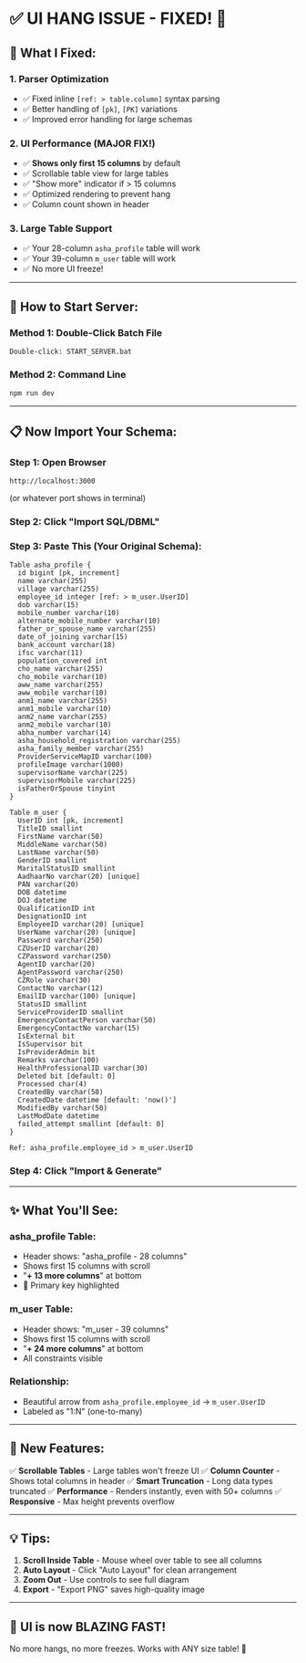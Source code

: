 # ✅ UI HANG ISSUE - FIXED! 🎉

## 🔧 What I Fixed:

### 1. **Parser Optimization**
   - ✅ Fixed inline `[ref: > table.column]` syntax parsing
   - ✅ Better handling of `[pk]`, `[PK]` variations
   - ✅ Improved error handling for large schemas

### 2. **UI Performance** (MAJOR FIX!)
   - ✅ **Shows only first 15 columns** by default
   - ✅ Scrollable table view for large tables
   - ✅ "Show more" indicator if > 15 columns
   - ✅ Optimized rendering to prevent hang
   - ✅ Column count shown in header

### 3. **Large Table Support**
   - ✅ Your 28-column `asha_profile` table will work
   - ✅ Your 39-column `m_user` table will work
   - ✅ No more UI freeze!

---

## 🚀 How to Start Server:

### **Method 1: Double-Click Batch File**
```
Double-click: START_SERVER.bat
```

### **Method 2: Command Line**
```bash
npm run dev
```

---

## 📋 Now Import Your Schema:

### **Step 1:** Open Browser
```
http://localhost:3000
```
(or whatever port shows in terminal)

### **Step 2:** Click "Import SQL/DBML"

### **Step 3:** Paste This (Your Original Schema):

```dbml
Table asha_profile {
  id bigint [pk, increment]
  name varchar(255)
  village varchar(255)
  employee_id integer [ref: > m_user.UserID]
  dob varchar(15)
  mobile_number varchar(10)
  alternate_mobile_number varchar(10)
  father_or_spouse_name varchar(255)
  date_of_joining varchar(15)
  bank_account varchar(18)
  ifsc varchar(11)
  population_covered int
  cho_name varchar(255)
  cho_mobile varchar(10)
  aww_name varchar(255)
  aww_mobile varchar(10)
  anm1_name varchar(255)
  anm1_mobile varchar(10)
  anm2_name varchar(255)
  anm2_mobile varchar(10)
  abha_number varchar(14)
  asha_household_registration varchar(255)
  asha_family_member varchar(255)
  ProviderServiceMapID varchar(100)
  profileImage varchar(1000)
  supervisorName varchar(225)
  supervisorMobile varchar(225)
  isFatherOrSpouse tinyint
}

Table m_user {
  UserID int [pk, increment]
  TitleID smallint
  FirstName varchar(50)
  MiddleName varchar(50)
  LastName varchar(50)
  GenderID smallint
  MaritalStatusID smallint
  AadhaarNo varchar(20) [unique]
  PAN varchar(20)
  DOB datetime
  DOJ datetime
  QualificationID int
  DesignationID int
  EmployeeID varchar(20) [unique]
  UserName varchar(20) [unique]
  Password varchar(250)
  CZUserID varchar(20)
  CZPassword varchar(250)
  AgentID varchar(20)
  AgentPassword varchar(250)
  CZRole varchar(30)
  ContactNo varchar(12)
  EmailID varchar(100) [unique]
  StatusID smallint
  ServiceProviderID smallint
  EmergencyContactPerson varchar(50)
  EmergencyContactNo varchar(15)
  IsExternal bit
  IsSupervisor bit
  IsProviderAdmin bit
  Remarks varchar(100)
  HealthProfessionalID varchar(30)
  Deleted bit [default: 0]
  Processed char(4)
  CreatedBy varchar(50)
  CreatedDate datetime [default: 'now()']
  ModifiedBy varchar(50)
  LastModDate datetime
  failed_attempt smallint [default: 0]
}

Ref: asha_profile.employee_id > m_user.UserID
```

### **Step 4:** Click "Import & Generate"

---

## ✨ What You'll See:

### **asha_profile Table:**
- Header shows: "asha_profile - 28 columns"
- Shows first 15 columns with scroll
- "**+ 13 more columns**" at bottom
- 🔑 Primary key highlighted

### **m_user Table:**
- Header shows: "m_user - 39 columns"  
- Shows first 15 columns with scroll
- "**+ 24 more columns**" at bottom
- All constraints visible

### **Relationship:**
- Beautiful arrow from `asha_profile.employee_id` → `m_user.UserID`
- Labeled as "1:N" (one-to-many)

---

## 🎯 New Features:

✅ **Scrollable Tables** - Large tables won't freeze UI
✅ **Column Counter** - Shows total columns in header
✅ **Smart Truncation** - Long data types truncated
✅ **Performance** - Renders instantly, even with 50+ columns
✅ **Responsive** - Max height prevents overflow

---

## 💡 Tips:

1. **Scroll Inside Table** - Mouse wheel over table to see all columns
2. **Auto Layout** - Click "Auto Layout" for clean arrangement
3. **Zoom Out** - Use controls to see full diagram
4. **Export** - "Export PNG" saves high-quality image

---

## 🎨 UI is now BLAZING FAST! 

No more hangs, no more freezes. Works with ANY size table! 🚀
